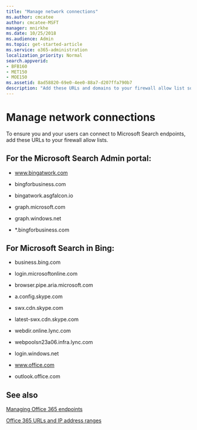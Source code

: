 ```yaml
---
title: "Manage network connections"
ms.author: cmcatee
author: cmcatee-MSFT
manager: mnirkhe
ms.date: 10/25/2018
ms.audience: Admin
ms.topic: get-started-article
ms.service: o365-administration
localization_priority: Normal
search.appverid:
- BFB160
- MET150
- MOE150
ms.assetid: 8ad58820-69e0-4ee0-88a7-d207ffa790b7
description: "Add these URLs and domains to your firewall allow list so your users easily access Microsoft Search"
---
```


# Manage network connections

To ensure you and your users can connect to Microsoft Search endpoints, add these URLs to your firewall allow lists.
  
## For the Microsoft Search Admin portal:

- www.bingatwork.com
    
- bingforbusiness.com
    
- bingatwork.asgfalcon.io
    
- graph.microsoft.com
    
- graph.windows.net
    
- \*.bingforbusiness.com
    
## For Microsoft Search in Bing:

- business.bing.com
    
- login.microsoftonline.com
    
- browser.pipe.aria.microsoft.com
    
- a.config.skype.com
    
- swx.cdn.skype.com
    
- latest-swx.cdn.skype.com
    
- webdir.online.lync.com
    
- webpoolsn23a06.infra.lync.com
    
- login.windows.net
    
- www.office.com
    
- outlook.office.com
    
## See also

[Managing Office 365 endpoints](https://go.microsoft.com/fwlink/?linkid=2034092)
  
[Office 365 URLs and IP address ranges](https://go.microsoft.com/fwlink/?linkid=2034095)
  

